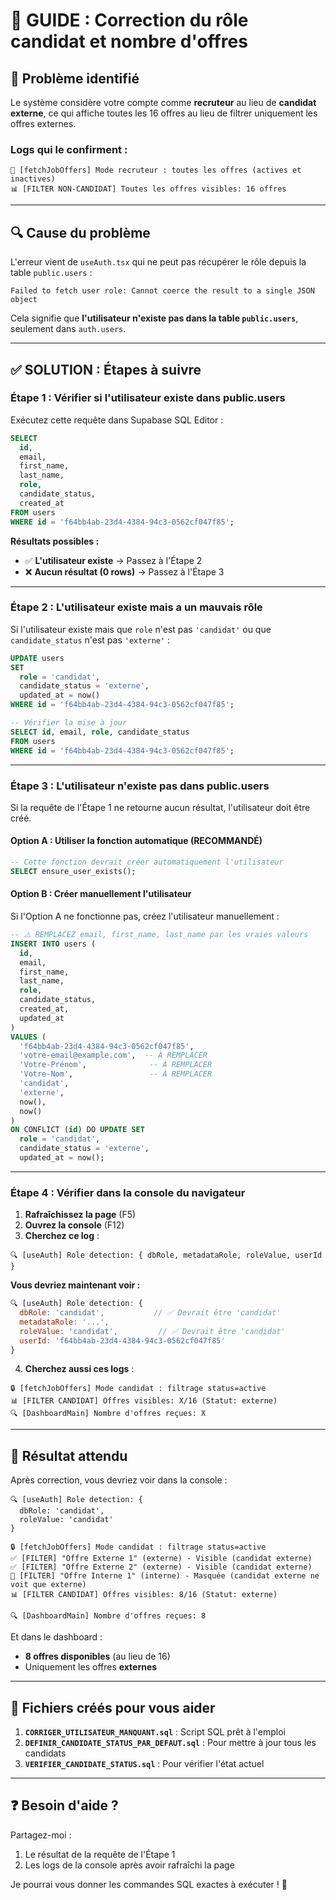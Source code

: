# 🔧 GUIDE : Correction du rôle candidat et nombre d'offres

## 🎯 Problème identifié

Le système considère votre compte comme **recruteur** au lieu de **candidat externe**, ce qui affiche toutes les 16 offres au lieu de filtrer uniquement les offres externes.

### Logs qui le confirment :
```
👔 [fetchJobOffers] Mode recruteur : toutes les offres (actives et inactives)
📊 [FILTER NON-CANDIDAT] Toutes les offres visibles: 16 offres
```

---

## 🔍 Cause du problème

L'erreur vient de `useAuth.tsx` qui ne peut pas récupérer le rôle depuis la table `public.users` :
```
Failed to fetch user role: Cannot coerce the result to a single JSON object
```

Cela signifie que **l'utilisateur n'existe pas dans la table `public.users`**, seulement dans `auth.users`.

---

## ✅ SOLUTION : Étapes à suivre

### **Étape 1 : Vérifier si l'utilisateur existe dans public.users**

Exécutez cette requête dans Supabase SQL Editor :

```sql
SELECT 
  id,
  email,
  first_name,
  last_name,
  role,
  candidate_status,
  created_at
FROM users
WHERE id = 'f64bb4ab-23d4-4384-94c3-0562cf047f85';
```

**Résultats possibles :**
- ✅ **L'utilisateur existe** → Passez à l'Étape 2
- ❌ **Aucun résultat (0 rows)** → Passez à l'Étape 3

---

### **Étape 2 : L'utilisateur existe mais a un mauvais rôle**

Si l'utilisateur existe mais que `role` n'est pas `'candidat'` ou que `candidate_status` n'est pas `'externe'` :

```sql
UPDATE users
SET 
  role = 'candidat',
  candidate_status = 'externe',
  updated_at = now()
WHERE id = 'f64bb4ab-23d4-4384-94c3-0562cf047f85';

-- Vérifier la mise à jour
SELECT id, email, role, candidate_status
FROM users
WHERE id = 'f64bb4ab-23d4-4384-94c3-0562cf047f85';
```

---

### **Étape 3 : L'utilisateur n'existe pas dans public.users**

Si la requête de l'Étape 1 ne retourne aucun résultat, l'utilisateur doit être créé.

#### **Option A : Utiliser la fonction automatique (RECOMMANDÉ)**

```sql
-- Cette fonction devrait créer automatiquement l'utilisateur
SELECT ensure_user_exists();
```

#### **Option B : Créer manuellement l'utilisateur**

Si l'Option A ne fonctionne pas, créez l'utilisateur manuellement :

```sql
-- ⚠️ REMPLACEZ email, first_name, last_name par les vraies valeurs
INSERT INTO users (
  id,
  email,
  first_name,
  last_name,
  role,
  candidate_status,
  created_at,
  updated_at
)
VALUES (
  'f64bb4ab-23d4-4384-94c3-0562cf047f85',
  'votre-email@example.com',  -- À REMPLACER
  'Votre-Prénom',              -- À REMPLACER
  'Votre-Nom',                 -- À REMPLACER
  'candidat',
  'externe',
  now(),
  now()
)
ON CONFLICT (id) DO UPDATE SET
  role = 'candidat',
  candidate_status = 'externe',
  updated_at = now();
```

---

### **Étape 4 : Vérifier dans la console du navigateur**

1. **Rafraîchissez la page** (F5)
2. **Ouvrez la console** (F12)
3. **Cherchez ce log** :

```
🔍 [useAuth] Role detection: { dbRole, metadataRole, roleValue, userId }
```

**Vous devriez maintenant voir :**
```javascript
🔍 [useAuth] Role detection: { 
  dbRole: 'candidat',           // ✅ Devrait être 'candidat'
  metadataRole: '...',
  roleValue: 'candidat',         // ✅ Devrait être 'candidat'
  userId: 'f64bb4ab-23d4-4384-94c3-0562cf047f85'
}
```

4. **Cherchez aussi ces logs** :

```
🔒 [fetchJobOffers] Mode candidat : filtrage status=active
📊 [FILTER CANDIDAT] Offres visibles: X/16 (Statut: externe)
🔍 [DashboardMain] Nombre d'offres reçues: X
```

---

## 🎯 Résultat attendu

Après correction, vous devriez voir dans la console :

```
🔍 [useAuth] Role detection: { 
  dbRole: 'candidat', 
  roleValue: 'candidat' 
}

🔒 [fetchJobOffers] Mode candidat : filtrage status=active
✅ [FILTER] "Offre Externe 1" (externe) - Visible (candidat externe)
✅ [FILTER] "Offre Externe 2" (externe) - Visible (candidat externe)
🚫 [FILTER] "Offre Interne 1" (interne) - Masquée (candidat externe ne voit que externe)
📊 [FILTER CANDIDAT] Offres visibles: 8/16 (Statut: externe)

🔍 [DashboardMain] Nombre d'offres reçues: 8
```

Et dans le dashboard :
- **8 offres disponibles** (au lieu de 16)
- Uniquement les offres **externes**

---

## 📝 Fichiers créés pour vous aider

1. **`CORRIGER_UTILISATEUR_MANQUANT.sql`** : Script SQL prêt à l'emploi
2. **`DEFINIR_CANDIDATE_STATUS_PAR_DEFAUT.sql`** : Pour mettre à jour tous les candidats
3. **`VERIFIER_CANDIDATE_STATUS.sql`** : Pour vérifier l'état actuel

---

## ❓ Besoin d'aide ?

Partagez-moi :
1. Le résultat de la requête de l'Étape 1
2. Les logs de la console après avoir rafraîchi la page

Je pourrai vous donner les commandes SQL exactes à exécuter ! 🚀

